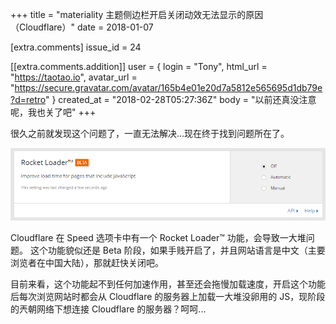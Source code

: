 +++
title = "materiality 主题侧边栏开启关闭动效无法显示的原因（Cloudflare）"
date = 2018-01-07

[extra.comments]
issue_id = 24

[[extra.comments.addition]]
user = { login = "Tony", html_url = "https://taotao.io", avatar_url = "https://secure.gravatar.com/avatar/165b4e01e20d7a5812e565695d1db79e?d=retro" }
created_at = "2018-02-28T05:27:36Z"
body = "以前还真没注意呢，我也关了吧"
+++

很久之前就发现这个问题了，一直无法解决...现在终于找到问题所在了。

![](/pictures/5a5228a0ea252.png)

Cloudflare 在 Speed 选项卡中有一个 Rocket Loader™ 功能，会导致一大堆问题。
这个功能貌似还是 Beta 阶段，如果手贱开启了，并且网站语言是中文（主要浏览者在中国大陆），那就赶快关闭吧。

目前来看，这个功能起不到任何加速作用，甚至还会拖慢加载速度，开启这个功能后每次浏览网站时都会从 Cloudflare 的服务器上加载一大堆没卵用的 JS，现阶段的兲朝网络下想连接 Cloudflare 的服务器？呵呵...
